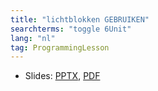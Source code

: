 ```yaml
---
title: "lichtblokken GEBRUIKEN"
searchterms: "toggle 6Unit"
lang: "nl"
tag: ProgrammingLesson
---
```

 <ul>
 <li class="ng-binding">Slides:
 <a href="ProgrammingLessons/6c-lichtblokken.pptx">PPTX</a>,
 <a href="ProgrammingLessons/6c-lichtblokken.pdf">PDF</a>
 </li>
 </ul>
